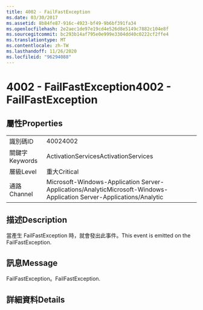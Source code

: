 ```yaml
---
title: 4002 - FailFastException
ms.date: 03/30/2017
ms.assetid: 8b84fe87-916c-4923-bf49-9b6bf391fa34
ms.openlocfilehash: 2e2aec1de97e19cd4e526d8e5149c7882c104e8f
ms.sourcegitcommit: bc293b14af795e0e999e3304dd40c0222cf2ffe4
ms.translationtype: MT
ms.contentlocale: zh-TW
ms.lasthandoff: 11/26/2020
ms.locfileid: "96294088"
---
```

# <a name="4002---failfastexception"></a><span data-ttu-id="cf18d-102">4002 - FailFastException</span><span class="sxs-lookup"><span data-stu-id="cf18d-102">4002 - FailFastException</span></span>

## <a name="properties"></a><span data-ttu-id="cf18d-103">屬性</span><span class="sxs-lookup"><span data-stu-id="cf18d-103">Properties</span></span>  
  
|||  
|-|-|  
|<span data-ttu-id="cf18d-104">識別碼</span><span class="sxs-lookup"><span data-stu-id="cf18d-104">ID</span></span>|<span data-ttu-id="cf18d-105">4002</span><span class="sxs-lookup"><span data-stu-id="cf18d-105">4002</span></span>|  
|<span data-ttu-id="cf18d-106">關鍵字</span><span class="sxs-lookup"><span data-stu-id="cf18d-106">Keywords</span></span>|<span data-ttu-id="cf18d-107">ActivationServices</span><span class="sxs-lookup"><span data-stu-id="cf18d-107">ActivationServices</span></span>|  
|<span data-ttu-id="cf18d-108">層級</span><span class="sxs-lookup"><span data-stu-id="cf18d-108">Level</span></span>|<span data-ttu-id="cf18d-109">重大</span><span class="sxs-lookup"><span data-stu-id="cf18d-109">Critical</span></span>|  
|<span data-ttu-id="cf18d-110">通路</span><span class="sxs-lookup"><span data-stu-id="cf18d-110">Channel</span></span>|<span data-ttu-id="cf18d-111">Microsoft-Windows-Application Server-Applications/Analytic</span><span class="sxs-lookup"><span data-stu-id="cf18d-111">Microsoft-Windows-Application Server-Applications/Analytic</span></span>|  
  
## <a name="description"></a><span data-ttu-id="cf18d-112">描述</span><span class="sxs-lookup"><span data-stu-id="cf18d-112">Description</span></span>  

 <span data-ttu-id="cf18d-113">當產生 FailFastException 時，就會發出此事件。</span><span class="sxs-lookup"><span data-stu-id="cf18d-113">This event is emitted on the FailFastException.</span></span>  
  
## <a name="message"></a><span data-ttu-id="cf18d-114">訊息</span><span class="sxs-lookup"><span data-stu-id="cf18d-114">Message</span></span>  

 <span data-ttu-id="cf18d-115">FailFastException。</span><span class="sxs-lookup"><span data-stu-id="cf18d-115">FailFastException.</span></span>  
  
## <a name="details"></a><span data-ttu-id="cf18d-116">詳細資料</span><span class="sxs-lookup"><span data-stu-id="cf18d-116">Details</span></span>
